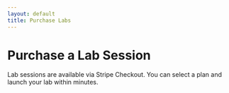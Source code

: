 ```yaml
---
layout: default
title: Purchase Labs
---
```


# Purchase a Lab Session

Lab sessions are available via Stripe Checkout. You can select a plan and launch your lab within minutes.
